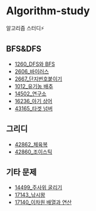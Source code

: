 # Algorithm-study
알고리즘 스터디⚡

BFS&DFS
-------
+ [1260_DFS와 BFS](https://github.com/leeinae/Algorithm-study/blob/master/src/BOJ_1260.java)
+ [2606_바이러스](https://github.com/leeinae/Algorithm-study/blob/master/src/BOJ_2606.java)
+ [2667_단지번호붙이기](https://github.com/leeinae/Algorithm-study/blob/master/src/BOJ_2667.java)
+ [1012_유기농 배추](https://github.com/leeinae/Algorithm-study/blob/master/src/BOJ_1012.java)
+ [14502_연구소](https://github.com/leeinae/Algorithm-study/blob/master/src/BOJ_14502.java)
+ [16236_아기 상어](https://github.com/leeinae/Algorithm-study/blob/master/src/BOJ_16236.java)
+ [43165_타겟 넘버](https://github.com/leeinae/Algorithm-study/blob/master/src/Pro_43165.java)

그리디
--------
+ [42862_체육복](https://github.com/leeinae/Algorithm-study/blob/master/src/Pro_42862.java)
+ [42860_조이스틱](https://github.com/leeinae/Algorithm-study/blob/master/src/Pro_42860.java)

기타 문제
----------
+ [14499_주사위 굴리기](https://github.com/leeinae/Algorithm-study/blob/master/src/BOJ_14499.java) 
+ [17143_낚시왕](https://github.com/leeinae/Algorithm-study/blob/master/src/BOJ_17143.java)
+ [17140_이차원 배열과 연산](https://github.com/leeinae/Algorithm-study/blob/master/src/BOJ_171430.java)
